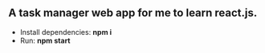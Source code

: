 ## A task manager web app for me to learn react.js. 
* Install dependencies: **npm i**  
* Run: **npm start**
